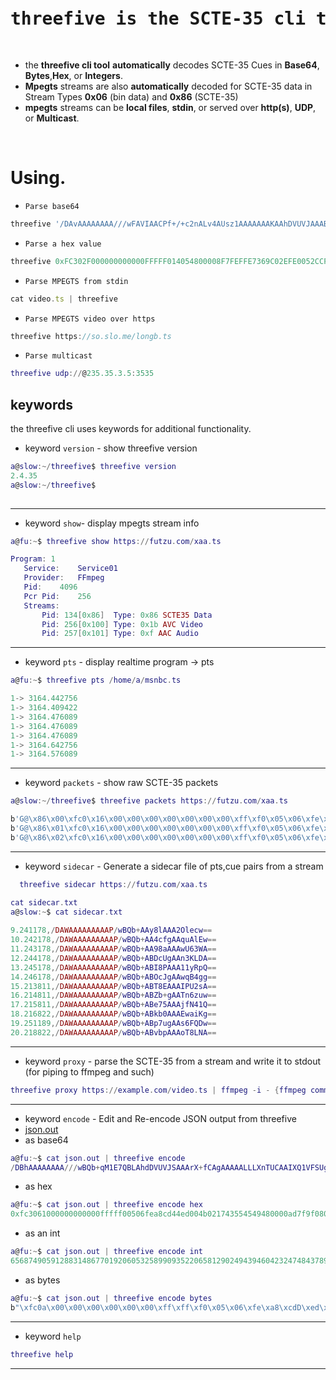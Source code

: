 <pre>
 <h1>threefive is the SCTE-35 cli tool</h1>
</pre>
 * the __threefive cli tool__ __automatically__ decodes SCTE-35 Cues in __Base64__, __Bytes__,__Hex__, or __Integers__. 
 * __Mpegts__ streams are also __automatically__ decoded for SCTE-35 data in Stream Types __0x06__ (bin data) and __0x86__ (SCTE-35)
 * __mpegts__ streams can be __local files__, __stdin__, or served over __http(s)__, __UDP__, or __Multicast__.

<br>

# Using.
 
* `Parse base64`
```js
threefive '/DAvAAAAAAAA///wFAVIAACPf+/+c2nALv4AUsz1AAAAAAAKAAhDVUVJAAABNWLbowo='
```

* `Parse a hex value`
```js
threefive 0xFC302F000000000000FFFFF014054800008F7FEFFE7369C02EFE0052CCF500000000000A0008435545490000013562DBA30A
```

* `Parse MPEGTS from stdin`
```js
cat video.ts | threefive
```


* `Parse MPEGTS video over https`
```js
threefive https://so.slo.me/longb.ts
```


* `Parse multicast`
```lua
threefive udp://@235.35.3.5:3535


```


## keywords
the threefive cli uses keywords for additional functionality.

* keyword `version` - show threefive version
```lua
a@slow:~/threefive$ threefive version
2.4.35                                                                                           
a@slow:~/threefive$                                                                               
                           
```
---
* keyword `show`- display mpegts stream info

 ```lua
a@fu:~$ threefive show https://futzu.com/xaa.ts

Program: 1
    Service:	Service01
    Provider:	FFmpeg
    Pid:	4096
    Pcr Pid:	256
    Streams:
		Pid: 134[0x86]	Type: 0x86 SCTE35 Data
		Pid: 256[0x100]	Type: 0x1b AVC Video
		Pid: 257[0x101]	Type: 0xf AAC Audio
```
---

* keyword `pts` -  display realtime program -> pts

```lua
a@fu:~$ threefive pts /home/a/msnbc.ts

1-> 3164.442756
1-> 3164.409422
1-> 3164.476089
1-> 3164.476089
1-> 3164.476089
1-> 3164.642756
1-> 3164.576089
```
---
* keyword `packets` - show raw SCTE-35 packets
```lua
a@slow:~/threefive$ threefive packets https://futzu.com/xaa.ts

b'G@\x86\x00\xfc0\x16\x00\x00\x00\x00\x00\x00\x00\xff\xf0\x05\x06\xfe\x00\x05\xdd\x01\x00\x00\xc0\xfc\xe7\x80\xff\xff\xff\xff\xff\xff\xff\xff\xff\xff\xff\xff\xff\xff\xff\xff\xff\xff\xff\xff\xff\xff\xff\xff\xff\xff\xff\xff\xff\xff\xff\xff\xff\xff\xff\xff\xff\xff\xff\xff\xff\xff\xff\xff\xff\xff\xff\xff\xff\xff\xff\xff\xff\xff\xff\xff\xff\xff\xff\xff\xff\xff\xff\xff\xff\xff\xff\xff\xff\xff\xff\xff\xff\xff\xff\xff\xff\xff\xff\xff\xff\xff\xff\xff\xff\xff\xff\xff\xff\xff\xff\xff\xff\xff\xff\xff\xff\xff\xff\xff\xff\xff\xff\xff\xff\xff\xff\xff\xff\xff\xff\xff\xff\xff\xff\xff\xff\xff\xff\xff\xff\xff\xff\xff\xff\xff\xff\xff\xff\xff\xff\xff\xff\xff\xff\xff\xff\xff\xff\xff\xff\xff\xff\xff\xff\xff\xff\xff\xff\xff\xff\xff\xff\xff\xff\xff\xff\xff\xff'
b'G@\x86\x01\xfc0\x16\x00\x00\x00\x00\x00\x00\x00\xff\xf0\x05\x06\xfe\x00\x07<\xeb\x00\x00\xbf\x8b\x96\x02\xff\xff\xff\xff\xff\xff\xff\xff\xff\xff\xff\xff\xff\xff\xff\xff\xff\xff\xff\xff\xff\xff\xff\xff\xff\xff\xff\xff\xff\xff\xff\xff\xff\xff\xff\xff\xff\xff\xff\xff\xff\xff\xff\xff\xff\xff\xff\xff\xff\xff\xff\xff\xff\xff\xff\xff\xff\xff\xff\xff\xff\xff\xff\xff\xff\xff\xff\xff\xff\xff\xff\xff\xff\xff\xff\xff\xff\xff\xff\xff\xff\xff\xff\xff\xff\xff\xff\xff\xff\xff\xff\xff\xff\xff\xff\xff\xff\xff\xff\xff\xff\xff\xff\xff\xff\xff\xff\xff\xff\xff\xff\xff\xff\xff\xff\xff\xff\xff\xff\xff\xff\xff\xff\xff\xff\xff\xff\xff\xff\xff\xff\xff\xff\xff\xff\xff\xff\xff\xff\xff\xff\xff\xff\xff\xff\xff\xff\xff\xff\xff\xff\xff\xff\xff\xff\xff\xff\xff\xff'
b'G@\x86\x02\xfc0\x16\x00\x00\x00\x00\x00\x00\x00\xff\xf0\x05\x06\xfe\x00\x08\x9c\xd5\x00\x00e\x07\x16F\xff\xff\xff\xff\xff\xff\xff\xff\xff\xff\xff\xff\xff\xff\xff\xff\xff\xff\xff\xff\xff\xff\xff\xff\xff\xff\xff\xff\xff\xff\xff\xff\xff\xff\xff\xff\xff\xff\xff\xff\xff\xff\xff\xff\xff\xff\xff\xff\xff\xff\xff\xff\xff\xff\xff\xff\xff\xff\xff\xff\xff\xff\xff\xff\xff\xff\xff\xff\xff\xff\xff\xff\xff\xff\xff\xff\xff\xff\xff\xff\xff\xff\xff\xff\xff\xff\xff\xff\xff\xff\xff\xff\xff\xff\xff\xff\xff\xff\xff\xff\xff\xff\xff\xff\xff\xff\xff\xff\xff\xff\xff\xff\xff\xff\xff\xff\xff\xff\xff\xff\xff\xff\xff\xff\xff\xff\xff\xff\xff\xff\xff\xff\xff\xff\xff\xff\xff\xff\xff\xff\xff\xff\xff\xff\xff\xff\xff\xff\xff\xff\xff\xff\xff\xff\xff\xff\xff\xff\xff'

```
---
* keyword `sidecar` - Generate a sidecar file of pts,cue pairs from a stream
```lua
  threefive sidecar https://futzu.com/xaa.ts

cat sidecar.txt
a@slow:~$ cat sidecar.txt
  
9.241178,/DAWAAAAAAAAAP/wBQb+AAy8lAAA2Olecw==
10.242178,/DAWAAAAAAAAAP/wBQb+AA4cfgAAquAlEw==
11.243178,/DAWAAAAAAAAAP/wBQb+AA98aAAAwU63WA==
12.244178,/DAWAAAAAAAAAP/wBQb+ABDcUgAAn3KLDA==
13.245178,/DAWAAAAAAAAAP/wBQb+ABI8PAAA11yRpQ==
14.246178,/DAWAAAAAAAAAP/wBQb+ABOcJgAAwqB4gg==
15.213811,/DAWAAAAAAAAAP/wBQb+ABT8EAAAIPU2sA==
16.214811,/DAWAAAAAAAAAP/wBQb+ABZb+gAATn6zuw==
17.215811,/DAWAAAAAAAAAP/wBQb+ABe75AAAjfN41Q==
18.216822,/DAWAAAAAAAAAP/wBQb+ABkb0AAAEwaiKg==
19.251189,/DAWAAAAAAAAAP/wBQb+ABp7ugAAs6FQDw==
20.218822,/DAWAAAAAAAAAP/wBQb+ABvbpAAAoT8LNA==
```
---
* keyword `proxy` - parse the SCTE-35 from a stream and write it to stdout (for piping to ffmpeg and such)
```lua
threefive proxy https://example.com/video.ts | ffmpeg -i - {ffmpeg commands}
```
---
* keyword `encode` - Edit and Re-encode JSON output from threefive
* [json.out](https://github.com/futzu/SCTE35_threefive/master/json.txt)
* as base64 
```lua
a@fu:~$ cat json.out | threefive encode
/DBhAAAAAAAA///wBQb+qM1E7QBLAhdDVUVJSAAArX+fCAgAAAAALLLXnTUCAAIXQ1VFSUgAACZ/nwgIAAAAACyy150RAAACF0NVRUlIAAAnf58ICAAAAAAsstezEAAAihiGnw==
```
 * as hex
```lua
a@fu:~$ cat json.out | threefive encode hex
0xfc3061000000000000fffff00506fea8cd44ed004b021743554549480000ad7f9f0808000000002cb2d79d350200021743554549480000267f9f0808000000002cb2d79d110000021743554549480000277f9f0808000000002cb2d7b31000008a18869f
```
* as an int
```lua
a@fu:~$ cat json.out | threefive encode int
6568749059128831486770192060532589909352206581290249439460423247484378938150399213176211592233234590227802036714452527295011311848713149376955134229649960769281993134835846163707258133030654884112453407592348170135352109879034827455065523871
```
* as bytes
```lua
a@fu:~$ cat json.out | threefive encode bytes
b"\xfc0a\x00\x00\x00\x00\x00\x00\xff\xff\xf0\x05\x06\xfe\xa8\xcdD\xed\x00K\x02\x17CUEIH\x00\x00\xad\x7f\x9f\x08\x08\x00\x00\x00\x00,\xb2\xd7\x9d5\x02\x00\x02\x17CUEIH\x00\x00&\x7f\x9f\x08\x08\x00\x00\x00\x00,\xb2\xd7\x9d\x11\x00\x00\x02\x17CUEIH\x00\x00'\x7f\x9f\x08\x08\x00\x00\x00\x00,\xb2\xd7\xb3\x10\x00\x00\x8a\x18\x86\x9f"
```
--- 
*  keyword `help`

```lua
threefive help
```
---




